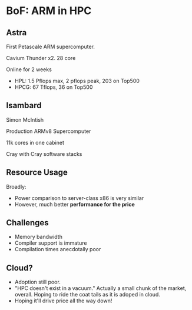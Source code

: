 # BoF: ARM in HPC

## Astra

First Petascale ARM supercomputer.

Cavium Thunder x2. 28 core

Online for 2 weeks

* HPL: 1.5 Pflops max, 2 pflops peak, 203 on Top500
* HPCG: 67 Tflops, 36 on Top500

## Isambard

Simon McIntish

Production ARMv8 Supercomputer

11k cores in one cabinet

Cray with Cray software stacks


## Resource Usage

Broadly:

* Power comparison to server-class x86 is very similar
* However, much better **performance for the price**

## Challenges

* Memory bandwidth
* Compiler support is immature
* Compilation times anecdotally poor

## Cloud?

* Adoption still poor.
* "HPC doesn't exist in a vacuum." Actually a small chunk of the market,
  overall. Hoping to ride the coat tails as it is adoped in cloud.
* Hoping it'll drive price all the way down!

